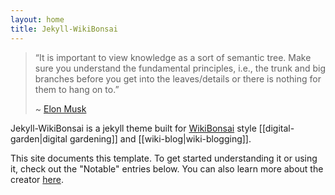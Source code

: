 ```yaml
---
layout: home
title: Jekyll-WikiBonsai
---
```


> “It is important to view knowledge as a sort of semantic tree. Make sure you understand the fundamental principles, i.e., the trunk and big branches before you get into the leaves/details or there is nothing for them to hang on to.”
> 
> ~ [Elon Musk](https://www.reddit.com/r/IAmA/comments/2rgsan/comment/cnfre0a/?utm_source=share&utm_medium=web2x&context=3)

Jekyll-WikiBonsai is a jekyll theme built for [WikiBonsai](https://github.com/wikibonsai/wikibonsai) style [[digital-garden|digital gardening]] and [[wiki-blog|wiki-blogging]].

This site documents this template. To get started understanding it or using it, check out the "Notable" entries below. You can also learn more about the creator [here](https://manunam.me).
